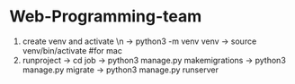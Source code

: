 # Web-Programming-team

1. create venv and activate \n
    -> python3 -m venv venv
    -> source venv/bin/activate  #for mac
2. runproject
    -> cd job
    -> python3 manage.py makemigrations
    -> python3 manage.py migrate
    -> python3 manage.py runserver
